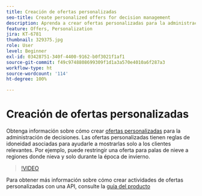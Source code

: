 ```yaml
---
title: Creación de ofertas personalizadas
seo-title: Create personalized offers for decision management
description: Aprenda a crear ofertas personalizadas para la administración de decisiones. Las ofertas personalizadas tienen reglas de idoneidad asociadas para ayudarle a mostrarlas solo a los clientes relevantes.
feature: Offers, Personalization
jira: KT-6781
thumbnail: 329375.jpg
role: User
level: Beginner
exl-id: 03428751-340f-4400-9162-b0f3021f1af1
source-git-commit: f49c9748808699309f1d1a3a570e4010a6f287a3
workflow-type: ht
source-wordcount: '114'
ht-degree: 100%

---
```


# Creación de ofertas personalizadas

Obtenga información sobre cómo crear [ofertas personalizadas](https://experienceleague.adobe.com/docs/journey-optimizer/using/offer-decisioniong/managing-offers-in-the-offer-library/creating-personalized-offers.html?lang=es) para la administración de decisiones. Las ofertas personalizadas tienen reglas de idoneidad asociadas para ayudarle a mostrarlas solo a los clientes relevantes. Por ejemplo, puede restringir una oferta para palas de nieve a regiones donde nieva y solo durante la época de invierno.

>[!VIDEO](https://video.tv.adobe.com/v/329375?quality=12&learn=on)

Para obtener más información sobre cómo crear actividades de ofertas personalizadas con una API, consulte la [guía del producto](https://experienceleague.adobe.com/docs/journey-optimizer/using/offer-decisioniong/api-reference/offers-api/personalized-offers/create.html?lang=es)
